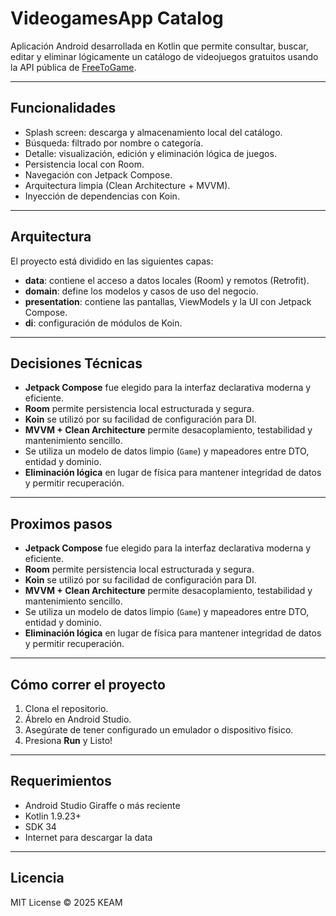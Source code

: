 # VideogamesApp Catalog

Aplicación Android desarrollada en Kotlin que permite consultar, buscar, editar y eliminar lógicamente un catálogo de videojuegos gratuitos usando la API pública de [FreeToGame](https://www.freetogame.com/api/).

---

## Funcionalidades

- Splash screen: descarga y almacenamiento local del catálogo.
- Búsqueda: filtrado por nombre o categoría.
- Detalle: visualización, edición y eliminación lógica de juegos.
- Persistencia local con Room.
- Navegación con Jetpack Compose.
- Arquitectura limpia (Clean Architecture + MVVM).
- Inyección de dependencias con Koin.

---

## Arquitectura

El proyecto está dividido en las siguientes capas:

- **data**: contiene el acceso a datos locales (Room) y remotos (Retrofit).
- **domain**: define los modelos y casos de uso del negocio.
- **presentation**: contiene las pantallas, ViewModels y la UI con Jetpack Compose.
- **di**: configuración de módulos de Koin.

---

## Decisiones Técnicas

- **Jetpack Compose** fue elegido para la interfaz declarativa moderna y eficiente.
- **Room** permite persistencia local estructurada y segura.
- **Koin** se utilizó por su facilidad de configuración para DI.
- **MVVM + Clean Architecture** permite desacoplamiento, testabilidad y mantenimiento sencillo.
- Se utiliza un modelo de datos limpio (`Game`) y mapeadores entre DTO, entidad y dominio.
- **Eliminación lógica** en lugar de física para mantener integridad de datos y permitir recuperación.

---

## Proximos pasos

- **Jetpack Compose** fue elegido para la interfaz declarativa moderna y eficiente.
- **Room** permite persistencia local estructurada y segura.
- **Koin** se utilizó por su facilidad de configuración para DI.
- **MVVM + Clean Architecture** permite desacoplamiento, testabilidad y mantenimiento sencillo.
- Se utiliza un modelo de datos limpio (`Game`) y mapeadores entre DTO, entidad y dominio.
- **Eliminación lógica** en lugar de física para mantener integridad de datos y permitir recuperación.

---

## Cómo correr el proyecto

1. Clona el repositorio.
2. Ábrelo en Android Studio.
3. Asegúrate de tener configurado un emulador o dispositivo físico.
4. Presiona **Run** y Listo!

---

## Requerimientos

- Android Studio Giraffe o más reciente
- Kotlin 1.9.23+
- SDK 34
- Internet para descargar la data

---

## Licencia

MIT License © 2025 KEAM